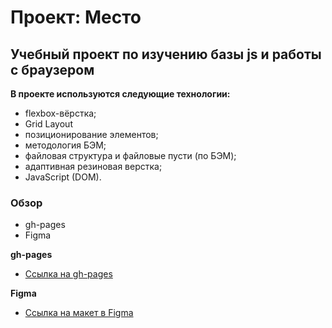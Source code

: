 # Проект: Место

## Учебный проект по изучению базы js и работы с браузером
**В проекте используются следующие технологии:**
* flexbox-вёрстка;
* Grid Layout
* позиционирование элементов;
* методология БЭМ;
* файловая структура и файловые пусти (по БЭМ);
* адаптивная резиновая верстка;
* JavaScript (DOM).

### Обзор

* gh-pages
* Figma

**gh-pages**

* [Ссылка на gh-pages](https://julyanazar.github.io/mesto/)

**Figma**

* [Ссылка на макет в Figma](https://www.figma.com/file/2cn9N9jSkmxD84oJik7xL7/JavaScript.-Sprint-4?node-id=0%3A1)